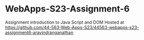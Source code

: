 
# WebApps-S23-Assignment-6
Assignment introduction to Java Script and DOM
Hosted at https://github.com/44-563-Web-Apps-S23/44563-webapps-s23-assignment6-aravindranganathan